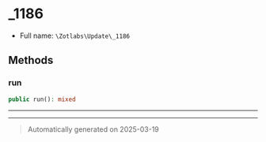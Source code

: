 
# _1186





* Full name: `\Zotlabs\Update\_1186`




## Methods


### run



```php
public run(): mixed
```












***


***
> Automatically generated on 2025-03-19
